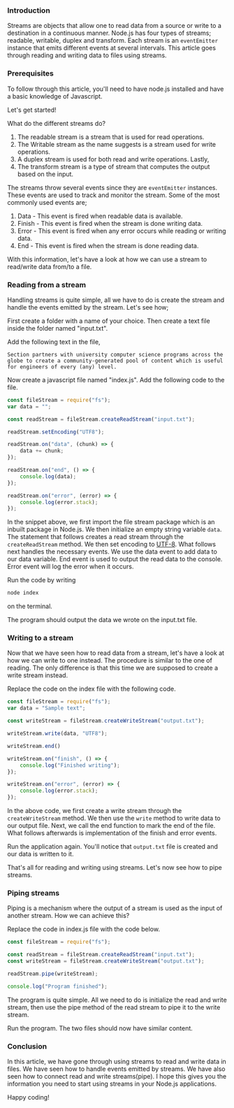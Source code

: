 ### Introduction
Streams are objects that allow one to read data from a source or write to a destination in a continuous manner. Node.js has four types of streams; readable, writable, duplex and transform. Each stream is an `eventEmitter` instance that emits different events at several intervals. This article goes through reading and writing data to files using streams.

### Prerequisites
To follow through this article, you'll need to have node.js installed and have a basic knowledge of Javascript.

Let's get started!

What do the different streams do? 
 1. The readable stream is a stream that is used for read operations.
 2. The Writable stream as the name suggests is a stream used for write operations.
 3. A duplex stream is used for both read and write operations. Lastly,
 4. The transform stream is a type of stream that computes the output based on the input.

The streams throw several events since they are `eventEmitter` instances. These events are used to track and monitor the stream. Some of the most commonly used events are;
 1. Data - This event is fired when readable data is available.
 2. Finish - This event is fired when the stream is done writing data.
 3. Error - This event is fired when any error occurs while reading or writing data.
 4. End - This event is fired when the stream is done reading data.

With this information, let's have a look at how we can use a stream to read/write data from/to a file.

### Reading from a stream
Handling streams is quite simple, all we have to do is create the stream and handle the events emitted by the stream. Let's see how;

First create a folder with a name of your choice. Then create a text file inside the folder named "input.txt".

Add the following text in the file,
```
Section partners with university computer science programs across the globe to create a community-generated pool of content which is useful for engineers of every (any) level.
```

Now create a javascript file named "index.js". Add the following code to the file.

```Javascript
const fileStream = require("fs");
var data = "";

const readStream = fileStream.createReadStream("input.txt");

readStream.setEncoding("UTF8");

readStream.on("data", (chunk) => {
	data += chunk;
});

readStream.on("end", () => {
	console.log(data);
});

readStream.on("error", (error) => {
	console.log(error.stack);
});
```

In the snippet above, we first import the file stream package which is an inbuilt package in Node.js. We then initialize an empty string variable `data`. The statement that follows creates a read stream through the `createReadStream` method. We then set encoding to [UTF-8](https://en.wikipedia.org/wiki/UTF-8). What follows next handles the necessary events. We use the data event to add data to our data variable. End event is used to output the read data to the console. Error event will log the error when it occurs.

Run the code by writing
```bash
node index
```
on the terminal.

The program should output the data we wrote on the input.txt file.

### Writing to a stream
Now that we have seen how to read data from a stream, let's have a look at how we can write to one instead. The procedure is similar to the one of reading. The only difference is that this time we are supposed to create a write stream instead. 

Replace the code on the index file with the following code.
```Javascript
const fileStream = require("fs");
var data = "Sample text";

const writeStream = fileStream.createWriteStream("output.txt");

writeStream.write(data, "UTF8");

writeStream.end()

writeStream.on("finish", () => {
	console.log("Finished writing");
});

writeStream.on("error", (error) => {
	console.log(error.stack);
});
```
In the above code, we first create a write stream through the `createWriteStream` method. We then use the `write` method to write data to our output file. Next, we call the end function to mark the end of the file. What follows afterwards is implementation of the finish and error events.

Run the application again. You'll notice that `output.txt` file is created and our data is written to it.

That's all for reading and writing using streams. Let's now see how to pipe streams.

### Piping streams
Piping is a mechanism where the output of a stream is used as the input of another stream. How we can achieve this?

Replace the code in index.js file with the code below.
```Javascript
const fileStream = require("fs");

const readStream = fileStream.createReadStream("input.txt");
const writeStream = fileStream.createWriteStream("output.txt");

readStream.pipe(writeStream);

console.log("Program finished");
```

The program is quite simple. All we need to do is initialize the read and write stream, then use the pipe method of the read stream to pipe it to the write stream.

Run the program. The two files should now have similar content.

### Conclusion
In this article, we have gone through using streams to read and write data in files. We have seen how to handle events emitted by streams. We have also seen how to connect read and write streams(pipe). I hope this gives you the information you need to start using streams in your Node.js applications.

Happy coding!